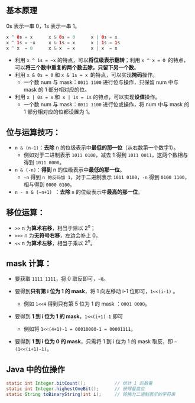 ## 基本原理

0s 表示一串 0，1s 表示一串 1。

```java
x ^ 0s = x      x & 0s = 0      x | 0s = x
x ^ 1s = ~x     x & 1s = x      x | 1s = 1s
x ^ x  = 0      x & x  = x      x | x  = x
```

- 利用 `x ^ 1s = ~x` 的特点，可以**将位级表示翻转**；利用 `x ^ x = 0 `的特点，可以**将三个数中重复的两个数去除，只留下另一个数**。
- 利用 `x & 0s = 0` 和 `x & 1s = x `的特点，可以实现**掩码**操作。
  - 一个数 num 与 mask：`0011 1100` 进行位与操作，只保留 num 中与 mask 的 1 部分相对应的位。
- 利用 `x | 0s = x` 和` x | 1s = 1s` 的特点，可以实现**设值**操作。
  - 一个数 num 与 mask：`0011 1100` 进行位或操作，将 num 中与 mask 的 1 部分相对应的位都设置为 1。



## 位与运算技巧：

- `n & (n-1)`：**去除** n 的位级表示中**最低的那一位**（从右数第一个数字1）。
  - 例如对于二进制表示 `1011 0100`，减去 1 得到 `1011 0011`，这两个数相与得到 `1011 0000`。
- `n & (-n)`：**得到** n 的位级表示中**最低的那一位**。
  - `-n` 得到 `n 的反码加 1`，对于二进制表示 `1011 0100`，`-n` 得到 `0100 1100`，相与得到 `0000 0100`。
- `n - n & (~n+1) `：**去除** `n` 的位级表示中**最高的那一位**。



## 移位运算：

- `>>` n 为**算术右移**，相当于除以 $2^n$；
- `>>>` n 为**无符号右移**，左边会补上 0。
- `<<` n 为**算术左移**，相当于乘以 $2^n$。



## mask 计算：

* 要获取 `1111 1111`，将 0 取反即可，`~0`。

* 要得到**只有第 i 位为 1 的 mask**，将 1 向左移动 i-1 位即可，`1<<(i-1)` 。
  * 例如 `1<<4` 得到只有第 5 位为 1 的 mask ：`0001 0000`。

* 要得到 **1 到 i 位为 1 的 mask**，`1<<(i+1)-1` 即可
  * 例如将 `1<<(4+1)-1 = 00010000-1 = 00001111`。

* 要得到 **1 到 i 位为 0 的 mask**，只需将 1 到 i 位为 1 的 mask 取反，即 `~(1<<(i+1)-1)`。



## Java 中的位操作

```java
static int Integer.bitCount();           // 统计 1 的数量
static int Integer.highestOneBit();      // 获得最高位
static String toBinaryString(int i);     // 转换为二进制表示的字符串
```